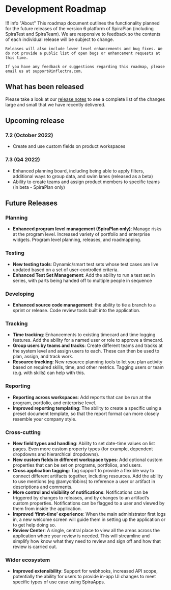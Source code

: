 # Development Roadmap

!!! info "About"
    This roadmap document outlines the functionality planned for the future releases of the version 6 platform of SpiraPlan (including SpiraTest and SpiraTeam). We are responsive to feedback so the contents of each individual release will be subject to change.

    Releases will also include lower level enhancements and bug fixes. We do not provide a public list of open bugs or enhancement requests at this time.
    
    If you have any feedback or suggestions regarding this roadmap, please email us at support@inflectra.com.

## What has been released
Please take a look at our [release notes](../release-notes-v6) to see a complete list of the changes large and small that we have recently delivered.

## Upcoming release
### 7.2 (October 2022)
- Create and use custom fields on product workspaces

### 7.3 (Q4 2022)
- Enhanced planning board, including being able to apply filters, additional ways to group data, and swim lanes (released as a beta)
- Ability to create teams and assign product members to specific teams (in beta - SpiraPlan only)


## Future Releases
### Planning
- **Enhanced program level management (SpiraPlan only)**: Manage risks at the program level. Increased variety of portfolio and enterprise widgets. Program level planning, releases, and roadmapping.

### Testing
- **New testing tools**: Dynamic/smart test sets whose test cases are live updated based on a set of user-controlled criteria.
- **Enhanced Test Set Management**: Add the ability to run a test set in series, with parts being handed off to multiple people in sequence 

### Developing
- **Enhanced source code management**: the ability to tie a branch to a sprint or release. Code review tools built into the application.

### Tracking
- **Time tracking**: Enhancements to existing timecard and time logging features. Add the ability for a named user or role to approve a timecard.
- **Group users by teams and tracks**: Create different teams and tracks at the system level and assign users to each. These can then be used to plan, assign, and track work.
- **Resource tracking**: New resource planning tools to let you plan activity based on required skills, time, and other metrics. Tagging users or team (e.g. with skills) can help with this.

### Reporting
- **Reporting across workspaces**: Add reports that can be run at the program, portfolio, and enterprise level.
- **Improved reporting templating**: The ability to create a specific using a preset document template, so that the report format can more closely resemble your company style.

### Cross-cutting
- **New field types and handling**: Ability to set date-time values on list pages. Even more custom property types (for example, dependent dropdowns and hierarchical dropdowns).
- **New custom fields in different workspace types**: Add optional custom properties that can be set on programs, portfolios, and users.
- **Cross application tagging**: Tag support to provide a flexible way to connect different artifacts together, including resources. Add the ability to use mentions (eg @amycribbins) to reference a user or artifact in descriptions and comments.
- **More control and visibility of notifications**: Notifications can be triggered by changes to releases, and by changes to an artifact’s custom properties. Notifications can be flagged to a user and viewed by them from inside the application.
- **Improved ‘first-time’ experience**: When the main administrator first logs in, a new welcome screen will guide them in setting up the application or to get help doing so.
- **Review Center**: A single, central place to view all the areas across the application where your review is needed. This will streamline and simplify how know what they need to review and sign off and how that review is carried out.

### Wider ecosystem
- **Improved extensibility**: Support for webhooks, increased API scope, potentially the ability for users to provide in-app UI changes to meet specific types of use case using SpiraApps.